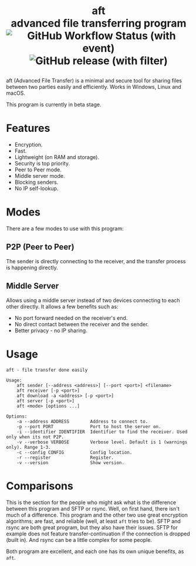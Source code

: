 # <p align="center">aft<br>advanced file transferring program<br>![GitHub Workflow Status (with event)](https://img.shields.io/github/actions/workflow/status/dd-dreams/aft/.github%2Fworkflows%2Frust.yml)![GitHub release (with filter)](https://img.shields.io/github/v/release/dd-dreams/aft)

aft (Advanced File Transfer) is a minimal and secure tool for sharing files between two parties easily and efficiently. Works in Windows, Linux and macOS.

This program is currently in beta stage.

# Features
- Encryption.
- Fast.
- Lightweight (on RAM and storage).
- Security is top priority.
- Peer to Peer mode.
- Middle server mode.
- Blocking senders.
- No IP self-lookup.

# Modes
There are a few modes to use with this program:
## P2P (Peer to Peer)
The sender is directly connecting to the receiver, and the transfer process is happening directly.
## Middle Server
Allows using a middle server instead of two devices connecting to each other directly. It allows a few benefits such as:
- No port forward needed on the receiver's end.
- No direct contact between the receiver and the sender.
- Better privacy - no IP sharing.

# Usage
```
aft - file transfer done easily

Usage:
    aft sender [--address <address>] [--port <port>] <filename>
    aft receiver [-p <port>]
    aft download -a <address> [-p <port>]
    aft server [-p <port>]
    aft <mode> [options ...]

Options:
    -a --address ADDRESS        Address to connect to.
    -p --port PORT              Port to host the server on.
    -i --identifier IDENTIFIER  Identifier to find the receiver. Used only when its not P2P.
    -v --verbose VERBOSE        Verbose level. Default is 1 (warnings only). Range 1-3.
    -c --config CONFIG          Config location.
    -r --register               Register.
    -v --version                Show version.
```

# Comparisons
This is the section for the people who might ask what is the difference between this program and SFTP or rsync.
Well, on first hand, there isn't much of a difference. This program and the other two use great encryption algorithms;
are fast, and reliable (well, at least `aft` tries to be). SFTP and rsync are both great program, but they also have their issues.
SFTP for example does not feature transfer-continuation if the connection is dropped (built in). And rsync can be a little complex for some
people.

Both program are excellent, and each one has its own unique benefits, as `aft`.
